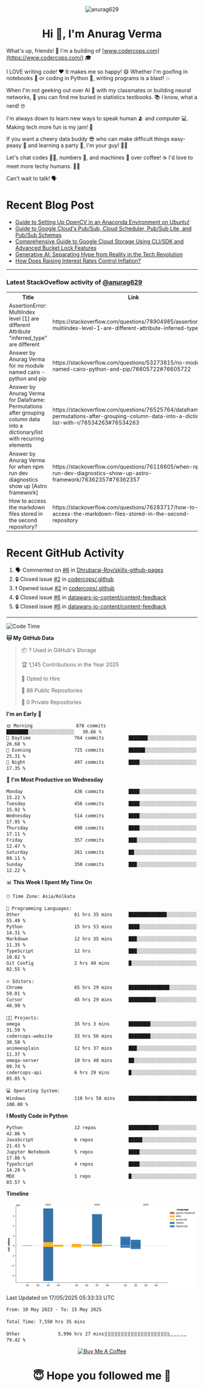 

<p align="center"> <img src="https://komarev.com/ghpvc/?username=anurag629&label=Profile%20views&color=0e75b6&style=flat" alt="anurag629" /> </p>

<h1 align="center">Hi 👋, I'm Anurag Verma</h1>

What's up, friends! 👋 I'm a building of [www.codercops.com](https://www.codercops.com/) 🎓

I LOVE writing code! ❤️ It makes me so happy! 😄 Whether I'm goofing in notebooks 📓 or coding in Python 🐍, writing programs is a blast! 💥

When I'm not geeking out over AI 🤖 with my classmates or building neural networks, 🧠 you can find me buried in statistics textbooks. 📚 I know, what a nerd! 🤓

I'm always down to learn new ways to speak human 🫂 and computer 💻. Making tech more fun is my jam! 🍇

If you want a cheery data buddy 😎 who can make difficult things easy-peasy 🥝 and learning a party 🎉, I'm your guy! 🙋‍♂️

Let's chat codes 👨‍💻, numbers 🧮, and machines 🤖 over coffee! ☕ I'd love to meet more techy humans. 💁‍♂️

Can't wait to talk! 🗣️

# Recent Blog Post

<!-- BLOG-POST-LIST:START -->
- [Guide to Setting Up OpenCV in an Anaconda Environment on Ubuntu!](https://codercops.tech/blog/computer-vision-bootcamp/Guide-to-Setting-Up-OpenCV-in-an-Anaconda-Environment-on-Ubuntu!)
- [Guide to Google Cloud&#39;s Pub/Sub, Cloud Scheduler, Pub/Sub Lite, and Pub/Sub Schemas](https://codercops.tech/blog/google-cloud/Google-Clouds-Pub-Sub-Cloud-Scheduler-Pub-Sub-Lite-and-Pub-Sub-Schemas)
- [Comprehensive Guide to Google Cloud Storage Using CLI/SDK and Advanced Bucket Lock Features](https://codercops.tech/blog/google-cloud/Google-Cloud-Storage-Using-CLI-SDK-and-Advanced-Bucket-Lock-Features)
- [Generative AI: Separating Hype from Reality in the Tech Revolution](https://codercops.tech/blog/tech-latest-updates/generative-ai-seperating-hype-from-reality-in-the-tech-revolution)
- [How Does Raising Interest Rates Control Inflation?](https://codercops.tech/blog/startup-unicorn/how-does-raising-interest-rates-control-inflation)
<!-- BLOG-POST-LIST:END -->

---

### Latest StackOveflow activity of [@anurag629](https://github.com/anurag629)
<table>
  <tr><th>Title</th><th>Link</th></tr>
  <!-- STACKOVERFLOW:START --><tr><td>AssertionError: MultiIndex level [1] are different Attribute &quot;inferred_type&quot; are different</td><td>https://stackoverflow.com/questions/78904985/assertionerror-multiindex-level-1-are-different-attribute-inferred-type-are</td></tr><tr><td>Answer by Anurag Verma for no module named cairo - python and pip</td><td>https://stackoverflow.com/questions/53273815/no-module-named-cairo-python-and-pip/76605722#76605722</td></tr><tr><td>Answer by Anurag Verma for Dataframe: Permutations after grouping column data into a dictionary/list with recurring elements</td><td>https://stackoverflow.com/questions/76525764/dataframe-permutations-after-grouping-column-data-into-a-dictionary-list-with-r/76534263#76534263</td></tr><tr><td>Answer by Anurag Verma for when npm run dev diagnostics show up [Astro framework]</td><td>https://stackoverflow.com/questions/76116605/when-npm-run-dev-diagnostics-show-up-astro-framework/76362357#76362357</td></tr><tr><td>How to access the markdown files stored in the second repository?</td><td>https://stackoverflow.com/questions/76283717/how-to-access-the-markdown-files-stored-in-the-second-repository</td></tr><!-- STACKOVERFLOW:END -->
</table>

# Recent GitHub Activity
<!--START_SECTION:activity-->
1. 🗣 Commented on [#6](https://github.com/Dhrubaraj-Roy/skills-github-pages/issues/6#issuecomment-2816675607) in [Dhrubaraj-Roy/skills-github-pages](https://github.com/Dhrubaraj-Roy/skills-github-pages)
2. 🔒 Closed issue [#2](https://github.com/codercops/.github/issues/2) in [codercops/.github](https://github.com/codercops/.github)
3. ❗ Opened issue [#2](https://github.com/codercops/.github/issues/2) in [codercops/.github](https://github.com/codercops/.github)
4. 🔒 Closed issue [#6](https://github.com/datawars-io-content/content-feedback/issues/6) in [datawars-io-content/content-feedback](https://github.com/datawars-io-content/content-feedback)
5. 🔒 Closed issue [#6](https://github.com/datawars-io-content/content-feedback/issues/6) in [datawars-io-content/content-feedback](https://github.com/datawars-io-content/content-feedback)
<!--END_SECTION:activity-->

---

<!--START_SECTION:waka-->
![Code Time](http://img.shields.io/badge/Code%20Time-7%2C550%20hrs%2035%20mins-blue)

**🐱 My GitHub Data** 

> 📦 ? Used in GitHub's Storage 
 > 
> 🏆 1,145 Contributions in the Year 2025
 > 
> 💼 Opted to Hire
 > 
> 📜 86 Public Repositories 
 > 
> 🔑 0 Private Repositories 
 > 
**I'm an Early 🐤** 

```text
🌞 Morning                878 commits         ████████░░░░░░░░░░░░░░░░░   30.66 % 
🌆 Daytime                764 commits         ███████░░░░░░░░░░░░░░░░░░   26.68 % 
🌃 Evening                725 commits         ██████░░░░░░░░░░░░░░░░░░░   25.31 % 
🌙 Night                  497 commits         ████░░░░░░░░░░░░░░░░░░░░░   17.35 % 
```
📅 **I'm Most Productive on Wednesday** 

```text
Monday                   436 commits         ████░░░░░░░░░░░░░░░░░░░░░   15.22 % 
Tuesday                  456 commits         ████░░░░░░░░░░░░░░░░░░░░░   15.92 % 
Wednesday                514 commits         ████░░░░░░░░░░░░░░░░░░░░░   17.95 % 
Thursday                 490 commits         ████░░░░░░░░░░░░░░░░░░░░░   17.11 % 
Friday                   357 commits         ███░░░░░░░░░░░░░░░░░░░░░░   12.47 % 
Saturday                 261 commits         ██░░░░░░░░░░░░░░░░░░░░░░░   09.11 % 
Sunday                   350 commits         ███░░░░░░░░░░░░░░░░░░░░░░   12.22 % 
```


📊 **This Week I Spent My Time On** 

```text
🕑︎ Time Zone: Asia/Kolkata

💬 Programming Languages: 
Other                    61 hrs 35 mins      ██████████████░░░░░░░░░░░   55.49 % 
Python                   15 hrs 53 mins      ████░░░░░░░░░░░░░░░░░░░░░   14.31 % 
Markdown                 12 hrs 35 mins      ███░░░░░░░░░░░░░░░░░░░░░░   11.35 % 
TypeScript               12 hrs              ███░░░░░░░░░░░░░░░░░░░░░░   10.82 % 
Git Config               2 hrs 49 mins       █░░░░░░░░░░░░░░░░░░░░░░░░   02.55 % 

🔥 Editors: 
Chrome                   65 hrs 29 mins      ███████████████░░░░░░░░░░   59.01 % 
Cursor                   45 hrs 29 mins      ██████████░░░░░░░░░░░░░░░   40.99 % 

🐱‍💻 Projects: 
omega                    35 hrs 3 mins       ████████░░░░░░░░░░░░░░░░░   31.59 % 
codercops-website        33 hrs 56 mins      ████████░░░░░░░░░░░░░░░░░   30.58 % 
animeexplain             12 hrs 37 mins      ███░░░░░░░░░░░░░░░░░░░░░░   11.37 % 
omega-server             10 hrs 48 mins      ██░░░░░░░░░░░░░░░░░░░░░░░   09.74 % 
codercops-api            6 hrs 29 mins       █░░░░░░░░░░░░░░░░░░░░░░░░   05.85 % 

💻 Operating System: 
Windows                  110 hrs 58 mins     █████████████████████████   100.00 % 
```

**I Mostly Code in Python** 

```text
Python                   12 repos            ███████████░░░░░░░░░░░░░░   42.86 % 
JavaScript               6 repos             █████░░░░░░░░░░░░░░░░░░░░   21.43 % 
Jupyter Notebook         5 repos             ████░░░░░░░░░░░░░░░░░░░░░   17.86 % 
TypeScript               4 repos             ████░░░░░░░░░░░░░░░░░░░░░   14.29 % 
MDX                      1 repo              █░░░░░░░░░░░░░░░░░░░░░░░░   03.57 % 
```



**Timeline**

![Lines of Code chart](https://raw.githubusercontent.com/anurag629/anurag629/main/assets/bar_graph.png)


 Last Updated on 17/05/2025 05:33:33 UTC
<!--END_SECTION:waka-->

<!--START_SECTION:waka-simple-->

```text
From: 10 May 2023 - To: 15 May 2025

Total Time: 7,550 hrs 35 mins

Other              5,996 hrs 27 mins⣿⣿⣿⣿⣿⣿⣿⣿⣿⣿⣿⣿⣿⣿⣿⣿⣿⣿⣿⣷⣀⣀⣀⣀⣀   79.42 %
```

<!--END_SECTION:waka-simple-->

<p align="center"> 
<a href="https://www.buymeacoffee.com/anurag629" target="_blank"><img src="https://cdn.buymeacoffee.com/buttons/default-orange.png" alt="Buy Me A Coffee" height="60" width="250"></a>
</p>


<h1 align="center"> 😇 Hope you followed me 🥰  </h1>
